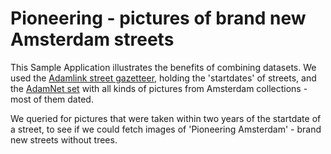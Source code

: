 # Pioneering - pictures of brand new Amsterdam streets

This Sample Application illustrates the benefits of combining datasets. We used the [Adamlink street gazetteer](https://adamlink.nl/geo/streets/list), holding the 'startdates' of streets, and the [AdamNet set](https://data.adamlink.nl/AdamNet/all/) with all kinds of pictures from Amsterdam collections - most of them dated.

We queried for pictures that were taken within two years of the startdate of a street, to see if we could fetch images of 'Pioneering Amsterdam' - brand new streets without trees. 
